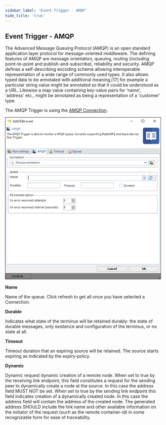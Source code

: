 ```yaml
---
sidebar_label: 'Event Trigger - AMQP'
hide_title: 'true'
---
```


## Event Trigger - AMQP

The Advanced Message Queuing Protocol (AMQP) is an open standard application layer protocol for message-oriented middleware. The defining features of AMQP are message orientation, queuing, routing (including point-to-point and publish-and-subscribe), reliability and security. AMQP defines a self-describing encoding scheme allowing interoperable representation of a wide range of commonly used types. It also allows typed data to be annotated with additional meaning,[17] for example a particular string value might be annotated so that it could be understood as a URL. Likewise a map value containing key-value pairs for 'name', 'address' etc., might be annotated as being a representation of a 'customer' type.
 
The AMQP Trigger is using the [AMQP Connection](../server/connection-amqp).

![](../../../static/img/ampqptrigger.png)

**Name**

Name of the queue. Click refresh to get all once you have selected a Connection.
 
**Durable**

Indicates what state of the terminus will be retained durably: the state of durable messages, only existence and configuration of the terminus, or no state at all.
 
**Timeout**

Timeout duration that an expiring source will be retained. The source starts expiring as indicated by the expiry-policy.
 
**Dynamic**

Dynamic request dynamic creation of a remote node. When set to true by the receiving link endpoint, this field constitutes a request for the sending peer to dynamically create a node at the source. In this case the address field MUST NOT be set. When set to true by the sending link endpoint this field indicates creation of a dynamically created node. In this case the address field will contain the address of the created node. The generated address SHOULD include the link name and other available information on the initiator of the request (such as the remote container-id) in some recognizable form for ease of traceability.